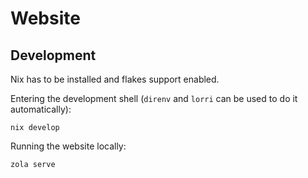 # Website

## Development

Nix has to be installed and flakes support enabled.

Entering the development shell (`direnv` and `lorri` can be used to do it automatically):

```shell
nix develop
```

Running the website locally:

```shell
zola serve
```

